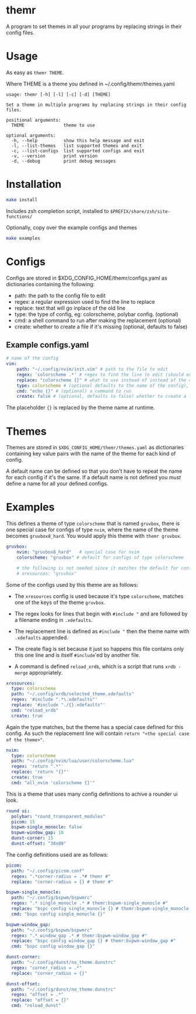 # themr

A program to set themes in all your programs by replacing strings in their config files.

# Usage

As easy as `themr THEME`.

Where THEME is a theme you defined in ~/.config/themr/themes.yaml

```
usage: themr [-h] [-l] [-c] [-d] [THEME]

Set a theme in multiple programs by replacing strings in their config files.

positional arguments:
  THEME               theme to use

optional arguments:
  -h, --help          show this help message and exit
  -l, --list-themes   list supported themes and exit
  -c, --list-configs  list supported configs and exit
  -v, --version       print version
  -d, --debug         print debug messages
```

# Installation

```sh
make install
```
Includes zsh completion script, installed to `$PREFIX/share/zsh/site-functions/`

Optionally, copy over the example configs and themes

```sh
make examples
```

# Configs

Configs are stored in $XDG_CONFIG_HOME/themr/configs.yaml as dictionaries containing the following:

* path: the path to the config file to edit
* regex: a regular expression used to find the line to replace
* replace: text that will go inplace of the old line
* type: the type of config, eg: colorscheme, polybar config. (optional)
* cmd: a shell command to run after making the replacement (optional)
* create: whether to create a file if it's missing (optional, defaults to false)

## Example configs.yaml

```yaml
# name of the config
vim:
    path: "~/.config/nvim/init.vim" # path to the file to edit
    regex: 'colorscheme .*' # regex to find the line to edit (should only match once)
    replace: "colorscheme {}" # what to use instead of instead of the old line found with the regex above
    type: colorscheme # (optional defaults to the name of the config), type the config
    cmd: "echo {}" # (optional) a command to run
    create: false # (optional, defaults to false) whether to create a file if it's missing
```

The placeholder `{}` is replaced by the theme name at runtime.

# Themes

Themes are stored in `$XDG_CONFIG_HOME/themr/themes.yaml` as dictionaries containing key value pairs with
the name of the theme for each kind of config.

A default name can be defined so that you don't have to repeat the name for each config if it's the same.
If a default name is not defined you *must* define a name for all your defined configs.

# Examples

This defines a theme of type `colorscheme` that is named `gruvbox`, there is one special case for configs of type `nvim`, where the name of the theme becomes `gruvbox8_hard`. You would apply this theme with `themr gruvbox`.

```yaml
gruvbox:
    nvim: "gruvbox8_hard"   # special case for nvim
    colorscheme: "gruvbox" # default for configs of type colorscheme

    # the following is not needed since it matches the default for configs of type `colorscheme`
    # xresources: "gruvbox"
```

Some of the configs used by this theme are as follows:


* The `xresources` config is used because it's type `colorscheme`, matches one of the keys of the theme `gruvbox`.

* The regex looks for lines that begin with `#include "` and are followed by a filename ending in `.xdefaults`.

* The replacement line is defined as `#include "` then the theme name with `.xdefaults` appended.

* The create flag is set because it just so happens this file contains only this one line and is itself `#include`'ed by another file.

* A command is defined `reload_xrdb`, which is a script that runs `xrdb -merge` appropriately.

```yaml
xresources:
  type: colorscheme
  path: "~/.config/xrdb/selected_theme.xdefaults"
  regex: '#include ".*\.xdefaults"'
  replace: '#include "./{}.xdefaults"'
  cmd: "reload_xrdb"
  create: true
```

Again the type matches, but the theme has a special case defined for this config.
As such the replacement line will contain `return "<the special case of the theme>"`.

```yaml
nvim:
  type: colorscheme
  path: "~/.config/nvim/lua/user/colorscheme.lua"
  regex: 'return ".*"'
  replace: 'return "{}"'
  create: true
  cmd: "all_nvim 'colorscheme {}'"
```

This is a theme that uses many config definitions to achive a rounder ui look.

```yaml
round ui:
  polybar: "round_transparent_modules"
  picom: 15
  bspwm-single_monocle: false
  bspwm-window_gap: 16
  dunst-corner: 15
  dunst-offset: "30x80"
```

The config definitions used are as follows:

```yaml
picom:
  path: "~/.config/picom.conf"
  regex: ".*corner-radius = .*# themr #"
  replace: "corner-radius = {} # themr #"

bspwm-single_monocle:
  path: "~/.config/bspwm/bspwmrc"
  regex: ".* single_monocle .* # themr:bspwm-single_monocle #"
  replace: "bspc config single_monocle {} # themr:bspwm-single_monocle #"
  cmd: "bspc config single_monocle {}"

bspwm-window_gap:
  path: "~/.config/bspwm/bspwmrc"
  regex: ".* window_gap .* # themr:bspwm-window_gap #"
  replace: "bspc config window_gap {} # themr:bspwm-window_gap #"
  cmd: "bspc config window_gap {}"

dunst-corner:
  path: "~/.config/dunst/no_theme.dunstrc"
  regex: "corner_radius = .*"
  replace: "corner_radius = {}"

dunst-offset:
  path: "~/.config/dunst/no_theme.dunstrc"
  regex: "offset = .*"
  replace: "offset = {}"
  cmd: "reload_dunst"
```
